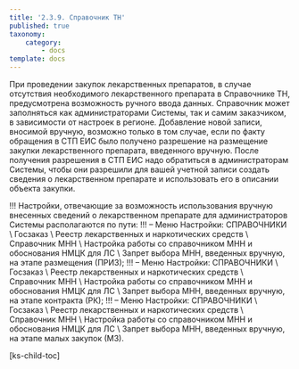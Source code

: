 ```yaml
---
title: '2.3.9. Справочник ТН'
published: true
taxonomy:
    category:
        - docs
template: docs
---
```


При проведении закупок лекарственных препаратов, в случае отсутствия необходимого лекарственного препарата в Справочнике ТН, предусмотрена возможность ручного ввода данных. Справочник может заполняться как администраторами Системы, так и самим заказчиком, в зависимости от настроек в регионе.
Добавление новой записи, вносимой вручную, возможно только в том случае, если по факту обращения в СТП ЕИС было получено разрешение на размещение закупки лекарственного препарата, введенного вручную. После получения разрешения в СТП ЕИС надо обратиться в администраторам Системы, чтобы они разрешили для вашей учетной записи создать сведения о лекарственном препарате и использовать его в описании объекта закупки.

!!! Настройки, отвечающие за возможность использования вручную внесенных сведений о лекарственном препарате для администраторов Системы располагаются по пути:
!!! – Меню Настройки: СПРАВОЧНИКИ \ Госзаказ \ Реестр лекарственных и наркотических средств \ Справочник МНН \ Настройка работы со справочником МНН и обоснования НМЦК для ЛС \ Запрет выбора МНН, введенных вручную, на этапе размещения (ПРИЗ);
!!! – Меню Настройки: СПРАВОЧНИКИ \ Госзаказ \ Реестр лекарственных и наркотических средств \ Справочник МНН \ Настройка работы со справочником МНН и обоснования НМЦК для ЛС \ Запрет выбора МНН, введенных вручную, на этапе контракта (РК);
!!! – Меню Настройки: СПРАВОЧНИКИ \ Госзаказ \ Реестр лекарственных и наркотических средств \ Справочник МНН \ Настройка работы со справочником МНН и обоснования НМЦК для ЛС \ Запрет выбора МНН, введенных вручную, на этапе малых закупок (МЗ).

[ks-child-toc]